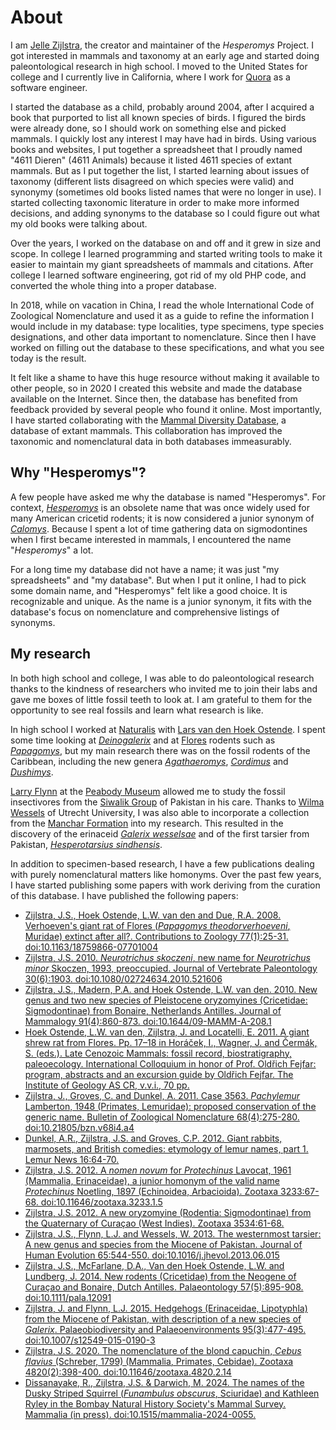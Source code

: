 # About

I am [Jelle Zijlstra](/h/5331), the creator and maintainer of the _Hesperomys_ Project.
I got interested in mammals and taxonomy at an early age and started doing
paleontological research in high school. I moved to the United States for college and I
currently live in California, where I work for [Quora](https://www.quora.com) as a
software engineer.

I started the database as a child, probably around 2004, after I acquired a book that
purported to list all known species of birds. I figured the birds were already done, so
I should work on something else and picked mammals. I quickly lost any interest I may
have had in birds. Using various books and websites, I put together a spreadsheet that I
proudly named "4611 Dieren" (4611 Animals) because it listed 4611 species of extant
mammals. But as I put together the list, I started learning about issues of taxonomy
(different lists disagreed on which species were valid) and synonymy (sometimes old
books listed names that were no longer in use). I started collecting taxonomic
literature in order to make more informed decisions, and adding synonyms to the database
so I could figure out what my old books were talking about.

Over the years, I worked on the database on and off and it grew in size and scope. In
college I learned programming and started writing tools to make it easier to maintain my
giant spreadsheets of mammals and citations. After college I learned software
engineering, got rid of my old PHP code, and converted the whole thing into a proper
database.

In 2018, while on vacation in China, I read the whole International Code of Zoological
Nomenclature and used it as a guide to refine the information I would include in my
database: type localities, type specimens, type species designations, and other data
important to nomenclature. Since then I have worked on filling out the database to these
specifications, and what you see today is the result.

It felt like a shame to have this huge resource without making it available to other
people, so in 2020 I created this website and made the database available on the
Internet. Since then, the database has benefited from feedback provided by several
people who found it online. Most importantly, I have started collaborating with the
[Mammal Diversity Database](https://www.mammaldiversity.org), a database of extant
mammals. This collaboration has improved the taxonomic and nomenclatural data in both
databases immeasurably.

## Why "Hesperomys"?

A few people have asked me why the database is named "Hesperomys". For context,
[_Hesperomys_](/n/Hesperomys) is an obsolete name that was once widely used for many
American cricetid rodents; it is now considered a junior synonym of
[_Calomys_](/t/Calomys). Because I spent a lot of time gathering data on sigmodontines
when I first became interested in mammals, I encountered the name "_Hesperomys_" a lot.

For a long time my database did not have a name; it was just "my spreadsheets" and "my
database". But when I put it online, I had to pick some domain name, and "Hesperomys"
felt like a good choice. It is recognizable and unique. As the name is a junior synonym,
it fits with the database's focus on nomenclature and comprehensive listings of
synonyms.

## My research

In both high school and college, I was able to do paleontological research thanks to the
kindness of researchers who invited me to join their labs and gave me boxes of little
fossil teeth to look at. I am grateful to them for the opportunity to see real fossils
and learn what research is like.

In high school I worked at [Naturalis](https://www.naturalis.nl/) with
[Lars van den Hoek Ostende](https://www.researchgate.net/profile/Lars_Van_den_Hoek_Ostende).
I spent some time looking at [_Deinogalerix_](/t/Deinogalerix) and at
[Flores](/r/Flores) rodents such as [_Papagomys_](/t/Papagomys), but my main research
there was on the fossil rodents of the Caribbean, including the new genera
[_Agathaeromys_](/t/Agathaeromys), [_Cordimus_](/t/Cordimus) and
[_Dushimys_](/t/Dushimys).

[Larry Flynn](https://heb.fas.harvard.edu/people/lawrence-flynn) at the
[Peabody Museum](https://www.peabody.harvard.edu/) allowed me to study the fossil
insectivores from the [Siwalik Group](/p/Siwalik_Group) of Pakistan in his care. Thanks
to [Wilma Wessels](https://www.linkedin.com/in/wilma-wessels-16268b28/) of Utrecht
University, I was also able to incorporate a collection from the
[Manchar Formation](/p/Manchar_Formation) into my research. This resulted in the
discovery of the erinaceid [_Galerix wesselsae_](/t/Galerix_wesselsae) and of the first
tarsier from Pakistan, [_Hesperotarsius sindhensis_](/t/Hesperotarsius_sindhensis).

In addition to specimen-based research, I have a few publications dealing with purely
nomenclatural matters like homonyms. Over the past few years, I have started publishing
some papers with work deriving from the curation of this database. I have published the
following papers:

- [Zijlstra, J.S., Hoek Ostende, L.W. van den and Due, R.A. 2008. Verhoeven's giant rat of Flores (_Papagomys theodorverhoeveni_, Muridae) extinct after all?. Contributions to Zoology 77(1):25-31. doi:10.1163/18759866-07701004](/a/4160)
- [Zijlstra, J.S. 2010. _Neurotrichus skoczeni_, new name for _Neurotrichus minor_ Skoczen, 1993, preoccupied. Journal of Vertebrate Paleontology 30(6):1903. doi:10.1080/02724634.2010.521606](/a/3555)
- [Zijlstra, J.S., Madern, P.A. and Hoek Ostende, L.W. van den. 2010. New genus and two new species of Pleistocene oryzomyines (Cricetidae: Sigmodontinae) from Bonaire, Netherlands Antilles. Journal of Mammalogy 91(4):860-873. doi:10.1644/09-MAMM-A-208.1](/a/2865)
- [Hoek Ostende, L.W. van den, Zijlstra, J. and Locatelli, E. 2011. A giant shrew rat from Flores. Pp. 17–18 in Horáček, I., Wagner, J. and Čermák, S. (eds.). Late Cenozoic Mammals: fossil record, biostratigraphy, paleoecology. International Colloquium in honor of Prof. Oldřich Fejfar: program, abstracts and an excursion guide by Oldřich Fejfar. The Institute of Geology AS CR, v.v.i., 70 pp.](/a/24347)
- [Zijlstra, J., Groves, C. and Dunkel, A. 2011. Case 3563. _Pachylemur_ Lamberton, 1948 (Primates, Lemuridae): proposed conservation of the generic name. Bulletin of Zoological Nomenclature 68(4):275-280. doi:10.21805/bzn.v68i4.a4](/a/5117)
- [Dunkel, A.R., Zijlstra, J.S. and Groves, C.P. 2012. Giant rabbits, marmosets, and British comedies: etymology of lemur names, part 1. Lemur News 16:64-70.](/a/11185)
- [Zijlstra, J.S. 2012. A _nomen novum_ for _Protechinus_ Lavocat, 1961 (Mammalia, Erinaceidae), a junior homonym of the valid name _Protechinus_ Noetling, 1897 (Echinoidea, Arbacioida). Zootaxa 3233:67-68. doi:10.11646/zootaxa.3233.1.5](/a/7510)
- [Zijlstra, J.S. 2012. A new oryzomyine (Rodentia: Sigmodontinae) from the Quaternary of Curaçao (West Indies). Zootaxa 3534:61-68.](/a/11339)
- [Zijlstra, J.S., Flynn, L.J. and Wessels, W. 2013. The westernmost tarsier: A new genus and species from the Miocene of Pakistan. Journal of Human Evolution 65:544-550. doi:10.1016/j.jhevol.2013.06.015](/a/15062)
- [Zijlstra, J.S., McFarlane, D.A., Van den Hoek Ostende, L.W. and Lundberg, J. 2014. New rodents (Cricetidae) from the Neogene of Curaçao and Bonaire, Dutch Antilles. Palaeontology 57(5):895-908. doi:10.1111/pala.12091](/a/17403)
- [Zijlstra, J. and Flynn, L.J. 2015. Hedgehogs (Erinaceidae, Lipotyphla) from the Miocene of Pakistan, with description of a new species of _Galerix_. Palaeobiodiversity and Palaeoenvironments 95(3):477-495. doi:10.1007/s12549-015-0190-3](/a/25174)
- [Zijlstra, J.S. 2020. The nomenclature of the blond capuchin, _Cebus flavius_ (Schreber, 1799) (Mammalia, Primates, Cebidae). Zootaxa 4820(2):398-400. doi:10.11646/zootaxa.4820.2.14](/a/50209)
- [Dissanayake, R., Zijlstra, J.S. & Darwich, M. 2024. The names of the Dusky Striped Squirrel (_Funambulus obscurus_, Sciuridae) and Kathleen Ryley in the Bombay Natural History Society's Mammal Survey. Mammalia (in press). doi:10.1515/mammalia-2024-0055.](/a/67244)
